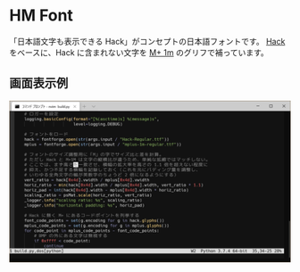 # HM Font

「日本語文字も表示できる Hack」がコンセプトの日本語フォントです。
[Hack](https://sourcefoundry.org/hack/) をベースに、Hack に含まれない文字を
[M+ 1m](https://mplus-fonts.osdn.jp/) のグリフで補っています。

## 画面表示例

![screenshot](screenshot.png)

